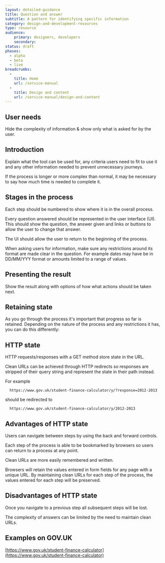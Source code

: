 ```yaml
---
layout: detailed-guidance
title: Question and answer
subtitle: A pattern for identifying specific information
category: design-and-development-resources
type: resource
audience:
    primary: designers, developers
    secondary: 
status: draft
phases:
  - alpha
  - beta
  - live
breadcrumbs:
  -
    title: Home
    url: /service-manual
  -
    title: Design and content
    url: /service-manual/design-and-content
---
```


## User needs

Hide the complexity of information & show only what is asked for by the user.

## Introduction

Explain what the tool can be used for, any criteria users need to fit to use it and any other information needed to prevent unnecessary journeys.

If the process is longer or more complex than normal, it may be necessary to say how much time is needed to complete it.

## Stages in the process

Each step should be numbered to show where it is in the overall process.

Every question answered should be represented in the user interface (UI). This should show the question, the answer given and links or buttons to allow the user to change that answer.

The UI should allow the user to return to the beginning of the process.

When asking users for information, make sure any restrictions around its format are made clear in the question. For example dates may have be in DD/MM/YYY format or amounts limited to a range of values.

## Presenting the result

Show the result along with options of how what actions should be taken next.

## Retaining state

As you go through the process it's important that progress so far is retained. Depending on the nature of the process and any restrictions it has, you can do this differently:

## HTTP state

HTTP requests/responses with a GET method store state in the URL. 

Clean URLs can be achieved through HTTP redirects so responses are stripped of their query string and represent the state in their path instead.

For example

      https://www.gov.uk/student-finance-calculator/y/?response=2012-2013

should be redirected to

      https://www.gov.uk/student-finance-calculator/y/2012-2013

## Advantages of HTTP state

Users can navigate between steps by using the back and forward controls.

Each step of the process is able to be bookmarked by browsers so users can return to a process at any point.

Clean URLs are more easily remembered and written.

Browsers will retain the values entered in form fields for any page with a unique URL. By maintaining clean URLs for each step of the process, the values entered for each step will be preserved.

## Disadvantages of HTTP state

Once you navigate to a previous step all subsequent steps will be lost.

The complexity of answers can be limited by the need to maintain clean URLs.

## Examples on GOV.UK

[https://www.gov.uk/student-finance-calculator](https://www.gov.uk/student-finance-calculator)
